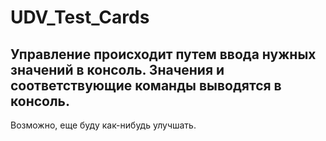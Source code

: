 # UDV_Test_Cards
Управление происходит путем ввода нужных значений в консоль.
Значения и соответствующие команды выводятся в консоль.
---
Возможно, еще буду как-нибудь улучшать.
